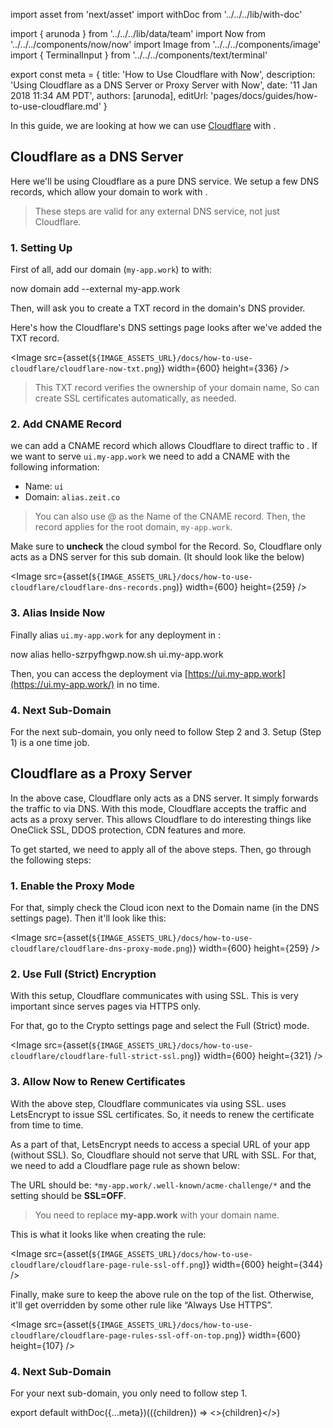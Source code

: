 import asset from 'next/asset'
import withDoc from '../../../lib/with-doc'

import { arunoda } from '../../../lib/data/team'
import Now from '../../../components/now/now'
import Image from '../../../components/image'
import { TerminalInput } from '../../../components/text/terminal'

export const meta = {
  title: 'How to Use Cloudflare with Now',
  description: 'Using Cloudflare as a DNS Server or Proxy Server with Now',
  date: '11 Jan 2018 11:34 AM PDT',
  authors: [arunoda],
  editUrl: 'pages/docs/guides/how-to-use-cloudflare.md'
}

In this guide, we are looking at how we can use [Cloudflare](https://www.cloudflare.com/) with <Now color="#000"/>.

## Cloudflare as a DNS Server

Here we'll be using Cloudflare as a pure DNS service. We setup a few DNS records, which allow your domain to work with <Now color="#000"/>.

> These steps are valid for any external DNS service, not just Cloudflare.

### 1. Setting Up

First of all, add our domain (`my-app.work`) to <Now color="#000"/> with:

<TerminalInput>now domain add --external my-app.work</TerminalInput>

Then, <Now color="#000"/> will ask you to create a TXT record in the domain's DNS provider.

Here's how the Cloudflare's DNS settings page looks after we've added the TXT record.

<Image
  src={asset(`${IMAGE_ASSETS_URL}/docs/how-to-use-cloudflare/cloudflare-now-txt.png`)}
  width={600}
  height={336}
/>

> This TXT record verifies the ownership of your domain name, So <Now color="#000"/> can create SSL certificates automatically, as needed.

### 2. Add CNAME Record

<Now color="#000"/> we can add a CNAME record which allows Cloudflare to direct traffic to <Now color="#000"/>. If we want to serve `ui.my-app.work` we need to add a CNAME with the following information:


* Name: `ui`
* Domain: `alias.zeit.co`

> You can also use @ as the Name of the CNAME record. Then, the record applies for the root domain, `my-app.work`.


Make sure to **uncheck** the cloud symbol for the Record. So, Cloudflare only acts as a DNS server for this sub domain.
(It should look like the below)

<Image
  src={asset(`${IMAGE_ASSETS_URL}/docs/how-to-use-cloudflare/cloudflare-dns-records.png`)}
  width={600}
  height={259}
/>

### 3. Alias Inside Now

Finally alias  `ui.my-app.work` for any deployment in <Now color="#000"/>:

<TerminalInput>now alias hello-szrpyfhgwp.now.sh ui.my-app.work</TerminalInput>

Then, you can access the deployment via [https://ui.my-app.work](https://ui.my-app.work/) in no time.

### 4. Next Sub-Domain

For the next sub-domain, you only need to follow Step 2 and 3. Setup (Step 1) is a one time job.

## Cloudflare as a Proxy Server

In the above case, Cloudflare only acts as a DNS server. It simply forwards the traffic to <Now color="#000"/> via DNS. With this mode, Cloudflare accepts the traffic and acts as a proxy server. This allows Cloudflare to do interesting things like OneClick SSL, DDOS protection, CDN features and more.

To get started, we need to apply all of the above steps. Then, go through the following steps:

### 1. Enable the Proxy Mode

For that, simply check the Cloud icon next to the Domain name (in the DNS settings page). Then it'll look like this:

<Image
  src={asset(`${IMAGE_ASSETS_URL}/docs/how-to-use-cloudflare/cloudflare-dns-proxy-mode.png`)}
  width={600}
  height={259}
/>

### 2. Use Full (Strict) Encryption

With this setup, Cloudflare communicates with <Now color="#000"/> using SSL. This is very important since <Now color="#000"/> serves pages via HTTPS only.

For that, go to the Crypto settings page and select the Full (Strict) mode.

<Image
  src={asset(`${IMAGE_ASSETS_URL}/docs/how-to-use-cloudflare/cloudflare-full-strict-ssl.png`)}
  width={600}
  height={321}
/>

### 3. Allow Now to Renew Certificates

With the above step, Cloudflare communicates via <Now color="#000"/> using SSL. <Now color="#000"/> uses LetsEncrypt to issue SSL certificates. So, it needs to renew the certificate from time to time.

As a part of that, LetsEncrypt needs to access a special URL of your app (without SSL). So, Cloudflare should not serve that URL with SSL. For that, we need to add a Cloudflare page rule as shown below:

The URL should be: `*my-app.work/.well-known/acme-challenge/*`  and the setting should be **SSL=OFF**.

> You need to replace **my-app.work** with your domain name.

This is what it looks like when creating the rule:

<Image
  src={asset(`${IMAGE_ASSETS_URL}/docs/how-to-use-cloudflare/cloudflare-page-rule-ssl-off.png`)}
  width={600}
  height={344}
/>

Finally, make sure to keep the above rule on the top of the list. Otherwise, it'll get overridden by some other rule like “Always Use HTTPS”.

<Image
  src={asset(`${IMAGE_ASSETS_URL}/docs/how-to-use-cloudflare/cloudflare-page-rules-ssl-off-on-top.png`)}
  width={600}
  height={107}
/>

### 4. Next Sub-Domain

For your next sub-domain, you only need to follow step 1.

export default withDoc({...meta})(({children}) => <>{children}</>)
